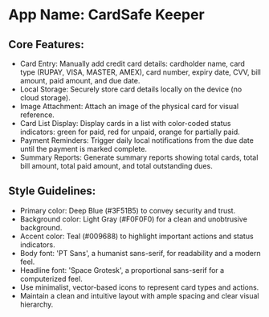 # **App Name**: CardSafe Keeper

## Core Features:

- Card Entry: Manually add credit card details: cardholder name, card type (RUPAY, VISA, MASTER, AMEX), card number, expiry date, CVV, bill amount, paid amount, and due date.
- Local Storage: Securely store card details locally on the device (no cloud storage).
- Image Attachment: Attach an image of the physical card for visual reference.
- Card List Display: Display cards in a list with color-coded status indicators: green for paid, red for unpaid, orange for partially paid.
- Payment Reminders: Trigger daily local notifications from the due date until the payment is marked complete.
- Summary Reports: Generate summary reports showing total cards, total bill amount, total paid amount, and total outstanding dues.

## Style Guidelines:

- Primary color: Deep Blue (#3F51B5) to convey security and trust.
- Background color: Light Gray (#F0F0F0) for a clean and unobtrusive background.
- Accent color: Teal (#009688) to highlight important actions and status indicators.
- Body font: 'PT Sans', a humanist sans-serif, for readability and a modern feel.
- Headline font: 'Space Grotesk', a proportional sans-serif for a computerized feel.
- Use minimalist, vector-based icons to represent card types and actions.
- Maintain a clean and intuitive layout with ample spacing and clear visual hierarchy.